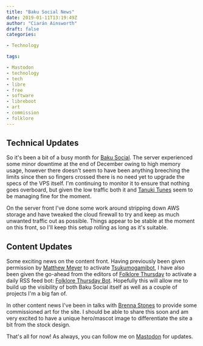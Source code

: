 ```yaml
---
title: "Baku Social News"
date: 2019-01-11T13:19:49Z
author: "Ciarán Ainsworth"
draft: false
categories:

- Technology

tags:

- Mastodon
- technology
- tech
- libre
- free
- software
- libreboot
- art
- commission
- folklore
---
```


## Technical Updates

So it's been a bit of a busy month for [Baku Social](https://bakusocial.com).
The server experienced some minor downtime at the end of December owing to high
memory usage, however there doesn't seem to have been anything breeching the
limits since then so fingers crossed there is no need yet to upgrade the specs
of the VPS itself. I'm continuing to monitor it to ensure that nothing goes
overboard, but given the low traffic both it and [Tanuki
Tunes](https://tanukitunes.com/about) seem to be managing fine for the moment.

On the server front I've done some work around stripping down AWS storage and
have tweaked the cloud firewall to try and keep as much unwanted traffic out as
possible. Things appear to be stable at the moment on this front, so I'll keep
this setup rolling as long as it's suitable.

## Content Updates

Some exciting news on the content front. Having previously been given
permission by [Matthew Meyer](http://yokai.com) to activate
[Tsukumogamibot](https://bakusocial.com/@tsukumogami), I have also been given
the go-ahead from the editors of [Folklore
Thursday](https://folklorethursday.com) to activate a daily RSS feed bot:
[Folklore Thursday Bot](https://bakusocial.com/@folklorethursdaybot). Hopefully
this will allow me to build up the visibility of both Baku Social itself as
well as a couple of projects I'm a big fan of.

In other content news I've been in talks with [Brenna
Stones](https://brennastones.com) to provide some commissioned art for the
site. I should be able to share this soon and am very excited to have a unique
hero/mascot image to differentiate the site a bit from the stock design.

That's all for now! As always, you can follow me on
[Mastodon](https://bakusocial.com/@sporiff) for updates.
